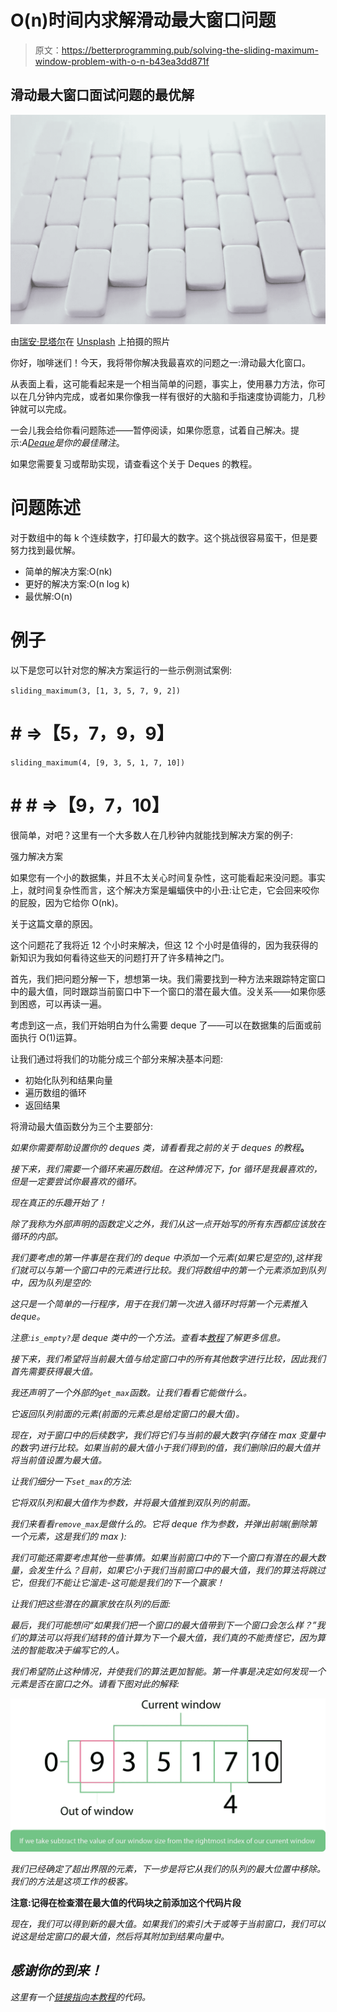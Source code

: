 # O(n)时间内求解滑动最大窗口问题

> 原文：<https://betterprogramming.pub/solving-the-sliding-maximum-window-problem-with-o-n-b43ea3dd871f>

## 滑动最大窗口面试问题的最优解

![](img/1e5db7f5f57b79267d6685d3efa8e718.png)

由[瑞安·昆塔尔](https://unsplash.com/@ryanquintal?utm_source=unsplash&utm_medium=referral&utm_content=creditCopyText)在 [Unsplash](https://unsplash.com/search/photos/computer-queue?utm_source=unsplash&utm_medium=referral&utm_content=creditCopyText) 上拍摄的照片

你好，咖啡迷们！今天，我将带你解决我最喜欢的问题之一:滑动最大化窗口。

从表面上看，这可能看起来是一个相当简单的问题，事实上，使用暴力方法，你可以在几分钟内完成，或者如果你像我一样有很好的大脑和手指速度协调能力，几秒钟就可以完成。

一会儿我会给你看问题陈述——暂停阅读，如果你愿意，试着自己解决。提示:*A*[*Deque*](https://medium.com/@oluwadamilareo_/implementing-a-deque-in-ruby-cf6e9bfd9c3c)*是你的最佳赌注*。

如果您需要复习或帮助实现，请查看这个关于 Deques 的教程。

# 问题陈述

对于数组中的每 k 个连续数字，打印最大的数字。这个挑战很容易蛮干，但是要努力找到最优解。

*   简单的解决方案:O(nk)
*   更好的解决方案:O(n log k)
*   最优解:O(n)

# 例子

以下是您可以针对您的解决方案运行的一些示例测试案例:

`sliding_maximum(3, [1, 3, 5, 7, 9, 2])`
# # =>【5，7，9，9】

`sliding_maximum(4, [9, 3, 5, 1, 7, 10])`
# # # =>【9，7，10】

很简单，对吧？这里有一个大多数人在几秒钟内就能找到解决方案的例子:

强力解决方案

如果您有一个小的数据集，并且不太关心时间复杂性，这可能看起来没问题。事实上，就时间复杂性而言，这个解决方案是蝙蝠侠中的小丑:让它走，它会回来咬你的屁股，因为它给你 O(nk)。

关于这篇文章的原因。

这个问题花了我将近 12 个小时来解决，但这 12 个小时是值得的，因为我获得的新知识为我如何看待这些天的问题打开了许多精神之门。

首先，我们把问题分解一下，想想第一块。我们需要找到一种方法来跟踪特定窗口中的最大值，同时跟踪当前窗口中下一个窗口的潜在最大值。没关系——如果你感到困惑，可以再读一遍。

考虑到这一点，我们开始明白为什么需要 deque 了——可以在数据集的后面或前面执行 O(1)运算。

让我们通过将我们的功能分成三个部分来解决基本问题:

*   初始化队列和结果向量
*   遍历数组的循环
*   返回结果

将滑动最大值函数分为三个主要部分:

*如果你需要帮助设置你的 deques 类，请看看我之前的关于 deques 的教程*[](https://medium.com/@oluwadamilareo_/implementing-a-deque-in-ruby-cf6e9bfd9c3c)**。**

*接下来，我们需要一个循环来遍历数组。在这种情况下，for 循环是我最喜欢的，但是一定要尝试你最喜欢的循环。*

*现在真正的乐趣开始了！*

*除了我称为外部声明的函数定义之外，我们从这一点开始写的所有东西都应该放在循环的内部。*

*我们要考虑的第一件事是在我们的 deque 中添加一个元素(如果它是空的),这样我们就可以与第一个窗口中的元素进行比较。我们将数组中的第一个元素添加到队列中，因为队列是空的:*

*这只是一个简单的一行程序，用于在我们第一次进入循环时将第一个元素推入 deque。*

*注意:`is_empty?`是 deque 类中的一个方法。查看本[教程](https://medium.com/@oluwadamilareo_/implementing-a-deque-in-ruby-cf6e9bfd9c3c)了解更多信息。*

*接下来，我们希望将当前最大值与给定窗口中的所有其他数字进行比较，因此我们首先需要获得最大值。*

*我还声明了一个外部的`get_max`函数。让我们看看它能做什么。*

*它返回队列前面的元素(前面的元素总是给定窗口的最大值)。*

*现在，对于窗口中的后续数字，我们将它们与当前的最大数字(存储在 max 变量中的数字)进行比较。如果当前的最大值小于我们得到的值，我们删除旧的最大值并将当前值设置为最大值。*

*让我们细分一下`set_max`的方法:*

*它将双队列和最大值作为参数，并将最大值推到双队列的前面。*

*我们来看看`remove_max`是做什么的。它将 deque 作为参数，并弹出前端(*删除第一个元素，这是我们的 max* ):*

*我们可能还需要考虑其他一些事情。如果当前窗口中的下一个窗口有潜在的最大数量，会发生什么？目前，如果它小于我们当前窗口中的最大值，我们的算法将跳过它，但我们不能让它溜走-这可能是我们的下一个赢家！*

*让我们把这些潜在的赢家放在队列的后面:*

*最后，我们可能想问“如果我们把一个窗口的最大值带到下一个窗口会怎么样？”我们的算法可以将我们结转的值计算为下一个最大值，我们真的不能责怪它，因为算法的智能取决于编写它的人。*

*我们希望防止这种情况，并使我们的算法更加智能。第一件事是决定如何发现一个元素是否在窗口之外。请看下图对此的解释:*

*![](img/607737dedfe274867ea7ef8be479bc46.png)*

*我们已经确定了超出界限的元素，下一步是将它从我们的队列的最大位置中移除。我们的方法是这项工作的极客。*

**注意:记得在检查潜在最大值的代码块之前添加这个代码片段**

*现在，我们可以得到新的最大值。如果我们的索引大于或等于当前窗口，我们可以说这是给定窗口的最大值，然后将其附加到结果向量中。*

## *感谢你的到来！*

*这里有一个[链接指向本教程](https://github.com/Oluwadamilareolusakin/sliding-maximum-window-with-deque)的代码。*